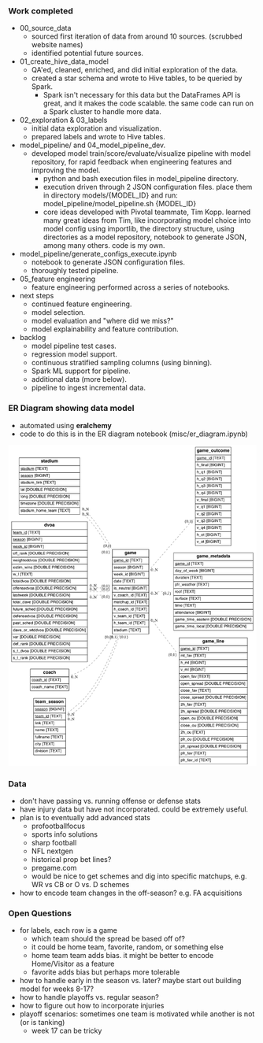 ### Work completed
* 00_source_data
  * sourced first iteration of data from around 10 sources. (scrubbed website names)
  * identified potential future sources.
* 01_create_hive_data_model
  * QA'ed, cleaned, enriched, and did initial exploration of the data.
  * created a star schema and wrote to Hive tables, to be queried by Spark.
    * Spark isn't necessary for this data but the DataFrames API is great, and it makes the code scalable. the same code can run on a Spark cluster to handle more data.
* 02_exploration & 03_labels
  * initial data exploration and visualization. 
  * prepared labels and wrote to Hive tables.
* model_pipeline/ and 04_model_pipeline_dev.
  * developed model train/score/evaluate/visualize pipeline with model repository, for rapid feedback when engineering features and improving the model.
    * python and bash execution files in model_pipeline directory.
    * execution driven through 2 JSON configuration files. place them in directory models/{MODEL_ID} and run: model_pipeline/model_pipeline.sh {MODEL_ID}
    * core ideas developed with Pivotal teammate, Tim Kopp. learned many great ideas from Tim, like incorporating model choice into model config using importlib, the directory structure, using directories as a model repository, notebook to generate JSON, among many others. code is my own.
* model_pipeline/generate_configs_execute.ipynb
  * notebook to generate JSON configuration files.
  * thoroughly tested pipeline.
* 05_feature engineering
  * feature engineering performed across a series of notebooks.
* next steps
  * continued feature engineering.
  * model selection.
  * model evaluation and "where did we miss?"
  * model explainability and feature contribution.
* backlog
  * model pipeline test cases.
  * regression model support.
  * continuous stratified sampling columns (using binning).
  * Spark ML support for pipeline.
  * additional data (more below).
  * pipeline to ingest incremental data.

### ER Diagram showing data model 
* automated using __eralchemy__
* code to do this is in the ER diagram notebook (misc/er_diagram.ipynb)

![E-R Diagram for Database][erd]

[erd]: img/er_diagram.png

### Data
* don't have passing vs. running offense or defense stats
* have injury data but have not incorporated. could be extremely useful.
* plan is to eventually add advanced stats
   * profootballfocus
   * sports info solutions
   * sharp football
   * NFL nextgen
   * historical prop bet lines?
   * pregame.com
   * would be nice to get schemes and dig into specific matchups, e.g. WR vs CB or O vs. D schemes
* how to encode team changes in the off-season? e.g. FA acquisitions

### Open Questions
* for labels, each row is a game
  * which team should the spread be based off of?
  * it could be home team, favorite, random, or something else
  * home team team adds bias. it might be better to encode Home/Visitor as a feature
  * favorite adds bias but perhaps more tolerable
* how to handle early in the season vs. later? maybe start out building model for weeks 8-17?
* how to handle playoffs vs. regular season?
* how to figure out how to incorporate injuries
* playoff scenarios: sometimes one team is motivated while another is not (or is tanking)
  * week 17 can be tricky 
